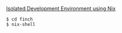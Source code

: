 [Isolated Development Environment using Nix](https://ariya.io/2016/06/isolated-development-environment-using-nix)

``` shell
$ cd finch
$ nix-shell
```
